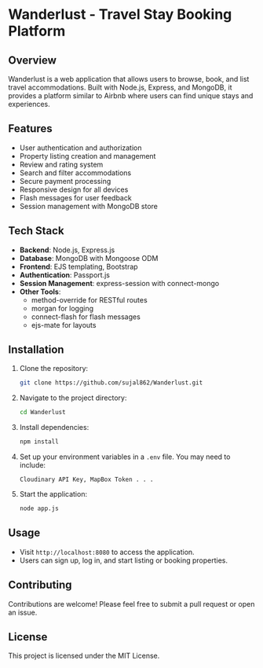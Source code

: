 # Wanderlust - Travel Stay Booking Platform

## Overview
Wanderlust is a web application that allows users to browse, book, and list travel accommodations. Built with Node.js, Express, and MongoDB, it provides a platform similar to Airbnb where users can find unique stays and experiences.

## Features
- User authentication and authorization
- Property listing creation and management
- Review and rating system
- Search and filter accommodations
- Secure payment processing
- Responsive design for all devices
- Flash messages for user feedback
- Session management with MongoDB store

## Tech Stack
- **Backend**: Node.js, Express.js
- **Database**: MongoDB with Mongoose ODM
- **Frontend**: EJS templating, Bootstrap
- **Authentication**: Passport.js
- **Session Management**: express-session with connect-mongo
- **Other Tools**:
  - method-override for RESTful routes
  - morgan for logging
  - connect-flash for flash messages
  - ejs-mate for layouts

## Installation
1. Clone the repository:
   ```bash
   git clone https://github.com/sujal862/Wanderlust.git
   ```
2. Navigate to the project directory:
   ```bash
   cd Wanderlust
   ```
3. Install dependencies:
   ```bash
   npm install
   ```
4. Set up your environment variables in a `.env` file. You may need to include:
   ```
   Cloudinary API Key, MapBox Token . . .
   ```
5. Start the application:
   ```bash
   node app.js
   ```

## Usage
- Visit `http://localhost:8080` to access the application.
- Users can sign up, log in, and start listing or booking properties.

## Contributing
Contributions are welcome! Please feel free to submit a pull request or open an issue.

## License
This project is licensed under the MIT License.
